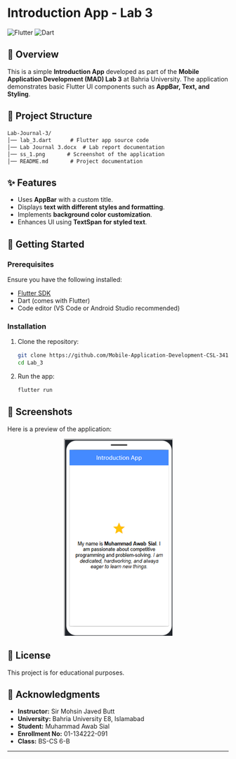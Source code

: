 # Introduction App - Lab 3

![Flutter](https://img.shields.io/badge/Flutter-Framework-blue?logo=flutter)
![Dart](https://img.shields.io/badge/Dart-Language-blue?logo=dart)

## 📌 Overview
This is a simple **Introduction App** developed as part of the **Mobile Application Development (MAD) Lab 3** at Bahria University. The application demonstrates basic Flutter UI components such as **AppBar, Text, and Styling**.

## 📁 Project Structure
```
Lab-Journal-3/
│── lab_3.dart      # Flutter app source code
│── Lab Journal 3.docx  # Lab report documentation
│── ss_1.png       # Screenshot of the application
│── README.md       # Project documentation
```

## ✨ Features
- Uses **AppBar** with a custom title.
- Displays **text with different styles and formatting**.
- Implements **background color customization**.
- Enhances UI using **TextSpan for styled text**.

## 🚀 Getting Started
### Prerequisites
Ensure you have the following installed:
- [Flutter SDK](https://flutter.dev/docs/get-started/install)
- Dart (comes with Flutter)
- Code editor (VS Code or Android Studio recommended)

### Installation
1. Clone the repository:
   ```sh
   git clone https://github.com/Mobile-Application-Development-CSL-341/Lab-Journal-3.git
   cd Lab_3
   ```
2. Run the app:
   ```sh
   flutter run
   ```

## 📸 Screenshots
Here is a preview of the application:

<p align="center">
  <img src="ss_1.png" alt="App Screenshot">
</p>

## 📜 License
This project is for educational purposes.

## 🙌 Acknowledgments
- **Instructor:** Sir Mohsin Javed Butt
- **University:** Bahria University E8, Islamabad
- **Student:** Muhammad Awab Sial
- **Enrollment No:** 01-134222-091
- **Class:** BS-CS 6-B

---

